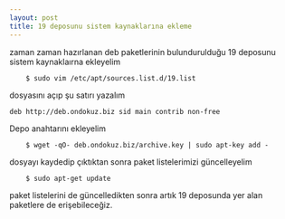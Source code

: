 ```yaml
---
layout: post
title: 19 deposunu sistem kaynaklarına ekleme
---
```


zaman zaman hazırlanan deb paketlerinin bulundurulduğu 19 deposunu
sistem kaynaklaırna ekleyelim

        $ sudo vim /etc/apt/sources.list.d/19.list

dosyasını açıp şu satırı yazalım

	deb http://deb.ondokuz.biz sid main contrib non-free


Depo anahtarını ekleyelim

        $ wget -qO- deb.ondokuz.biz/archive.key | sudo apt-key add -


dosyayı kaydedip çıktıktan sonra paket listelerimizi güncelleyelim

        $ sudo apt-get update


paket listelerini de güncelledikten sonra artık 19 deposunda yer alan paketlere de erişebileceğiz.

